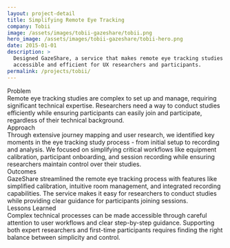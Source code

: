 ```yaml
---
layout: project-detail
title: Simplifying Remote Eye Tracking
company: Tobii
image: /assets/images/tobii-gazeshare/tobii.png
hero_image: /assets/images/tobii-gazeshare/tobii-hero.png
date: 2015-01-01
description: >
  Designed GazeShare, a service that makes remote eye tracking studies 
  accessible and efficient for UX researchers and participants.
permalink: /projects/tobii/
---
```


<div class="project-grid">
  <div class="grid-headline">Problem</div>
  <div class="grid-content">
    Remote eye tracking studies are complex to set up and manage, requiring significant technical expertise. Researchers need a way to conduct studies efficiently while ensuring participants can easily join and participate, regardless of their technical background.
  </div>
  
  <div class="grid-headline">Approach</div>
  <div class="grid-content">
    Through extensive journey mapping and user research, we identified key moments in the eye tracking study process - from initial setup to recording and analysis. We focused on simplifying critical workflows like equipment calibration, participant onboarding, and session recording while ensuring researchers maintain control over their studies.
  </div>

  <div class="grid-headline">Outcomes</div>
  <div class="grid-content">
    GazeShare streamlined the remote eye tracking process with features like simplified calibration, intuitive room management, and integrated recording capabilities. The service makes it easy for researchers to conduct studies while providing clear guidance for participants joining sessions.
  </div>

  <div class="grid-headline">Lessons Learned</div>
  <div class="grid-content">
    Complex technical processes can be made accessible through careful attention to user workflows and clear step-by-step guidance. Supporting both expert researchers and first-time participants requires finding the right balance between simplicity and control.
  </div>
</div>